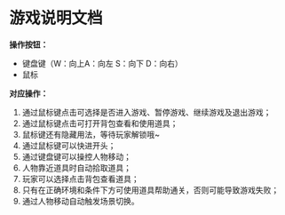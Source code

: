 # 游戏说明文档
**操作按钮：**

- 键盘键（W：向上A：向左 S：向下 D：向右）
- 鼠标

**对应操作：**

1. 通过鼠标键点击可选择是否进入游戏、暂停游戏、继续游戏及退出游戏；
2. 通过鼠标键点击可打开背包查看和使用道具；
3. 鼠标键还有隐藏用法，等待玩家解锁哦~
4. 通过鼠标键可以快进开头；
5. 通过键盘键可以操控人物移动；
6. 人物靠近道具时自动拾取道具；
7. 玩家可以选择点击背包查看道具；
8. 只有在正确环境和条件下方可使用道具帮助通关，否则可能导致游戏失败；
9. 通过人物移动自动触发场景切换。
